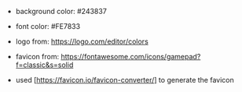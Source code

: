 




* background color: #243837
* font color: #FE7833

* logo from: https://logo.com/editor/colors
* favicon from: https://fontawesome.com/icons/gamepad?f=classic&s=solid
* used [https://favicon.io/favicon-converter/] to generate the favicon